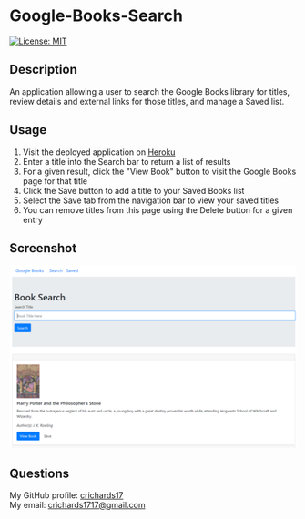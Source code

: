 # Google-Books-Search
  [![License: MIT](https://img.shields.io/badge/License-MIT-yellow.svg)](https://opensource.org/licenses/MIT)  

## Description  
An application allowing a user to search the Google Books library for titles, review details and external links for those titles, and manage a Saved list.

## Usage  
<ol>
<li>Visit the deployed application on <a href="https://google-book-search-cr.herokuapp.com/">Heroku</a></li>
<li>Enter a title into the Search bar to return a list of results</li>
<li>For a given result, click the "View Book" button to visit the Google Books page for that title</li>
<li>Click the Save button to add a title to your Saved Books list</li>
<li>Select the Save tab from the navigation bar to view your saved titles</li>
<li>You can remove titles from this page using the Delete button for a given entry</li>
</ol>

## Screenshot
![Demo](/assets/images/Sample.PNG)

## Questions  
My GitHub profile: [crichards17](https://github/crichards17)  
My email: [crichards1717@gmail.com](crichards1717@gmail.com)  